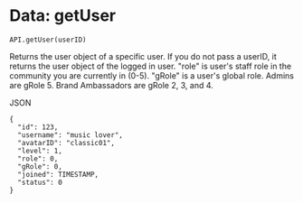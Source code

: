 Data: getUser
====

```
API.getUser(userID)
```

Returns the user object of a specific user. If you do not pass a userID, it returns the user object of the logged in user.
"role" is user's staff role in the community you are currently in (0-5).
"gRole" is a user's global role. Admins are gRole 5. Brand Ambassadors are gRole 2, 3, and 4.

JSON

```
{
  "id": 123,
  "username": "music lover",
  "avatarID": "classic01",
  "level": 1,
  "role": 0,
  "gRole": 0,
  "joined": TIMESTAMP,
  "status": 0
}
```